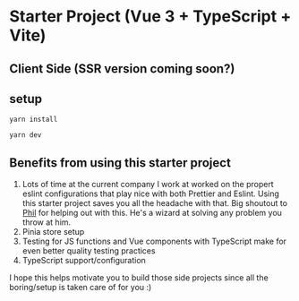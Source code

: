 # Starter Project (Vue 3 + TypeScript + Vite)
## Client Side (SSR version coming soon?)
## setup
`yarn install`

`yarn dev`

## Benefits from using this starter project
1. Lots of time at the current company I work at worked on the propert eslint configurations that play nice with both Prettier and Eslint. Using this starter project saves you all the headache with that. Big shoutout to [Phil](https://github.com/philwhln) for helping out with this. He's a wizard at solving any problem you throw at him.
2. Pinia store setup
3. Testing for JS functions and Vue components with TypeScript make for even better quality testing practices
4. TypeScript support/configuration

I hope this helps motivate you to build those side projects since all the boring/setup is taken care of for you :)

